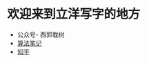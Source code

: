 # 欢迎来到立洋写字的地方

- 公众号- 西郭栽树
- [算法笔记](https://github.com/Leon0317/qi-li-yang/projects/3)
- [知乎](https://www.zhihu.com/people/qi-li-yang)
